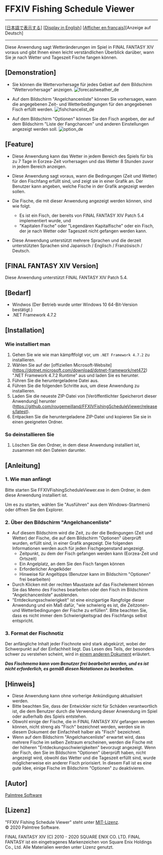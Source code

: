 ﻿# FFXIV Fishing Schedule Viewer<a name="top_of_content"></a>

---

[[日本語で表示する](README.md#top_of_content)] [[Display in English](README_en.md#top_of_content)] [[Afficher en français](README_fr.md#top_of_content)][Anzeige auf Deutsch]

---

Diese Anwendung sagt Wetteränderungen im Spiel in FINAL FANTASY XIV voraus und gibt Ihnen einen leicht verständlichen Überblick darüber, wann Sie je nach Wetter und Tageszeit Fische fangen können.

## [Demonstration]

- Sie können die Wettervorhersage für jedes Gebiet auf dem Bildschirm "Wettervorhersage" anzeigen.
![forecastweather_de](https://user-images.githubusercontent.com/28302784/88461551-725dcc00-cedf-11ea-9991-61dcce1209d3.png)

- Auf dem Bildschirm "Angelchancenliste" können Sie vorhersagen, wann die angegebenen Zeit- und Wetterbedingungen für den angegebenen Fisch erfüllt werden.
![fishchancelist_de](https://user-images.githubusercontent.com/28302784/88461549-712c9f00-cedf-11ea-82a8-543ba4a3a5d2.png)

- Auf dem Bildschirm "Optionen" können Sie den Fisch angeben, der auf dem Bildschirm "Liste der Fangchancen" und anderen Einstellungen angezeigt werden soll.
![option_de](https://user-images.githubusercontent.com/28302784/88461552-72f66280-cedf-11ea-996f-a3add1bac30d.png)

## [Feature]

- Diese Anwendung kann das Wetter in jedem Bereich des Spiels für bis zu 7 Tage in Eorzea-Zeit vorhersagen und das Wetter 8 Stunden zuvor in jedem Bereich anzeigen.
- Diese Anwendung sagt voraus, wann die Bedingungen (Zeit und Wetter) für den Fischfang erfüllt sind, und zeigt sie in einer Grafik an. Der Benutzer kann angeben, welche Fische in der Grafik angezeigt werden sollen.

- Die Fische, die mit dieser Anwendung angezeigt werden können, sind wie folgt.
  - Es ist ein Fisch, der bereits von FINAL FANTASY XIV Patch 5.4 implementiert wurde, und
  - "Kapitalen Fische" oder "Legendären Kapitalfische" oder ein Fisch, der je nach Wetter oder Tageszeit nicht gefangen werden kann.
- Diese Anwendung unterstützt mehrere Sprachen und die derzeit unterstützten Sprachen sind Japanisch / Englisch / Französisch / Deutsch.


## [FINAL FANTASY XIV Version]

Diese Anwendung unterstützt FINAL FANTASY XIV Patch 5.4.

## [Bedarf]

* Windwos (Der Betrieb wurde unter Windows 10 64-Bit-Version bestätigt.)
* .NET Framework 4.7.2

## [Installation]

### Wie installiert man

1. Gehen Sie wie wie man kämpftfolgt vor, um `.NET Framework 4.7.2` zu installieren.
  1. Wählen Sie auf der [offiziellen Microsoft-Website] (https://dotnet.microsoft.com/download/dotnet-framework/net472) ".NET Framework 4.7.2 Runtime" aus und laden Sie es herunter.
  2. Führen Sie die heruntergeladene Datei aus.
2. Führen Sie die folgenden Schritte aus, um diese Anwendung zu installieren.
  1. Laden Sie die neueste ZIP-Datei von [Veröffentlichter Speicherort dieser Anwendung] herunter (https://github.com/rougemeilland/FFXIVFishingScheduleViewer/releases/latest).
  2. Entpacken Sie die heruntergeladene ZIP-Datei und kopieren Sie sie in einen geeigneten Ordner.

### So deinstallieren Sie

1. Löschen Sie den Ordner, in dem diese Anwendung installiert ist, zusammen mit den Dateien darunter.

## [Anleitung]

### 1. Wie man anfängt

Bitte starten Sie FFXIVFishingScheduleViewer.exe in dem Ordner, in dem diese Anwendung installiert ist.

Um es zu starten, wählen Sie "Ausführen" aus dem Windows-Startmenü oder öffnen Sie den Explorer.

### 2. Über den Bildschirm "Angelchancenliste"

- Auf diesem Bildschirm wird die Zeit, zu der die Bedingungen (Zeit und Wetter) der Fische, die auf dem Bildschirm "Optionen" überprüft wurden, erfüllt sind, in einer Grafik angezeigt.
Die folgenden Informationen werden auch für jeden Fischgegenstand angezeigt.
  - Zeitpunkt, zu dem der Fisch gefangen werden kann (Eorzea-Zeit und Ortszeit)
  - Ein Angelplatz, an dem Sie den Fisch fangen können
  - Erforderlicher Angelköder
  - Hinweise für Angeltipps (Benutzer kann im Bildschirm "Optionen" frei bearbeiten)
- Durch Klicken mit der rechten Maustaste auf das Fischelement können Sie das Memo des Fisches bearbeiten oder den Fisch im Bildschirm "Angelchancenliste” ausblenden.
- "Entdeckungsschwierigkeit" ist eine einzigartige Rangfolge dieser Anwendung und ein Maß dafür, "wie schwierig es ist, die Zeitzonen- und Wetterbedingungen der Fische zu erfüllen".
Bitte beachten Sie, dass es nicht immer dem Schwierigkeitsgrad des Fischfangs selbst entspricht.

### 3. Format der Fischnotiz

Der anfängliche Inhalt jeder Fischnote wird stark abgekürzt, wobei der Schwerpunkt auf der Einfachheit liegt.
Das Lesen des Teils, der besonders schwer zu verstehen scheint, wird in [einem anderen Dokument](AboutFishMemo_de.md#top_of_content) erläutert.

***Das Fischmemo kann vom Benutzer frei bearbeitet werden, und es ist nicht erforderlich, es gemäß diesen Notationen zu bearbeiten.***

## [Hinweis]

- Diese Anwendung kann ohne vorherige Ankündigung aktualisiert werden.
- Bitte beachten Sie, dass der Entwickler nicht für Schäden verantwortlich ist, die dem Benutzer durch die Verwendung dieser Anwendung im Spiel oder außerhalb des Spiels entstehen.
- Obwohl einige der Fische, die in FINAL FANTASY XIV gefangen werden können, nicht streng als "Fisch" bezeichnet werden, werden sie in diesem Dokument der Einfachheit halber als "Fisch" bezeichnet.
- Wenn auf dem Bildschirm "Angelchancenliste" erwartet wird, dass mehrere Fische im selben Zeitraum erscheinen, werden die Fische mit der höheren "Entdeckungsschwierigkeiten" bevorzugt angezeigt. Wenn der Fisch, den Sie im Bildschirm "Optionen" überprüft haben, nicht angezeigt wird, obwohl das Wetter und die Tageszeit erfüllt sind, wurde möglicherweise ein anderer Fisch priorisiert. In diesem Fall ist es eine gute Idee, einige Fische im Bildschirm "Optionen" zu deaktivieren.

## [Autor]

[Palmtree Software](https://github.com/rougemeilland)

## [Lizenz]

"FFXIV Fishing Schedule Viewer" steht unter [MIT-Lizenz](https://raw.githubusercontent.com/rougemeilland/FFXIVFishingScheduleViewer/master/LICENSE).  
© 2020 Palmtree Software.  

FINAL FANTASY XIV (C) 2010 - 2020 SQUARE ENIX CO. LTD. FINAL FANTASY ist ein eingetragenes Markenzeichen von Square Enix Holdings Co., Ltd. Alle Materialien werden unter Lizenz genutzt.
